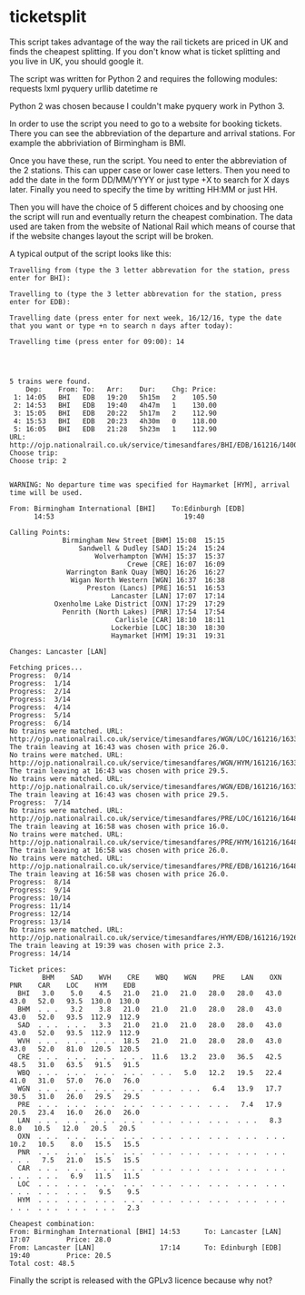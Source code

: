 # ticketsplit

This script takes advantage of the way the rail tickets are priced in UK and finds the cheapest splitting. If you don't know what is ticket splitting and you live in UK, you should google it.

The script was written for Python 2 and requires the following modules:
requests
lxml
pyquery
urllib
datetime
re


Python 2 was chosen because I couldn't make pyquery work in Python 3.



In order to use the script you need to go to a website for booking tickets. There you can see the abbreviation of the departure and arrival stations. For example the abbriviation of Birmingham is BMI.

Once you have these, run the script. You need to enter the abbreviation of the 2 stations. This can upper case or lower case letters. Then you need to add the date in the form DD/MM/YYYY or just type +X to search for X days later. Finally you need to specify the time by writting HH:MM or just HH.

Then you will have the choice of 5 different choices and by choosing one the script will run and eventually return the cheapest combination. The data used are taken from the website of National Rail which means of course that if the website changes layout the script will be broken.




A typical output of the script looks like this:


```
Travelling from (type the 3 letter abbrevation for the station, press enter for BHI): 

Travelling to (type the 3 letter abbrevation for the station, press enter for EDB): 

Travelling date (press enter for next week, 16/12/16, type the date that you want or type +n to search n days after today):

Travelling time (press enter for 09:00): 14




5 trains were found.
    Dep:    From: To:   Arr:    Dur:    Chg: Price: 
 1: 14:05   BHI   EDB   19:20   5h15m   2    105.50
 2: 14:53   BHI   EDB   19:40   4h47m   1    130.00
 3: 15:05   BHI   EDB   20:22   5h17m   2    112.90
 4: 15:53   BHI   EDB   20:23   4h30m   0    118.00
 5: 16:05   BHI   EDB   21:28   5h23m   1    112.90
URL: http://ojp.nationalrail.co.uk/service/timesandfares/BHI/EDB/161216/1400/dep
Choose trip: 
Choose trip: 2


WARNING: No departure time was specified for Haymarket [HYM], arrival time will be used.

From: Birmingham International [BHI]    To:Edinburgh [EDB]
      14:53                                19:40                         

Calling Points:
             Birmingham New Street [BHM] 15:08  15:15
                 Sandwell & Dudley [SAD] 15:24  15:24
                     Wolverhampton [WVH] 15:37  15:37
                             Crewe [CRE] 16:07  16:09                                                                                                                        
              Warrington Bank Quay [WBQ] 16:26  16:27                                                                                                                        
               Wigan North Western [WGN] 16:37  16:38
                   Preston (Lancs) [PRE] 16:51  16:53
                         Lancaster [LAN] 17:07  17:14
           Oxenholme Lake District [OXN] 17:29  17:29
             Penrith (North Lakes) [PNR] 17:54  17:54
                          Carlisle [CAR] 18:10  18:11
                         Lockerbie [LOC] 18:30  18:30
                         Haymarket [HYM] 19:31  19:31

Changes: Lancaster [LAN]

Fetching prices...
Progress:  0/14
Progress:  1/14
Progress:  2/14
Progress:  3/14
Progress:  4/14
Progress:  5/14
Progress:  6/14
No trains were matched. URL: http://ojp.nationalrail.co.uk/service/timesandfares/WGN/LOC/161216/1633/dep
The train leaving at 16:43 was chosen with price 26.0.
No trains were matched. URL: http://ojp.nationalrail.co.uk/service/timesandfares/WGN/HYM/161216/1633/dep
The train leaving at 16:43 was chosen with price 29.5.
No trains were matched. URL: http://ojp.nationalrail.co.uk/service/timesandfares/WGN/EDB/161216/1633/dep
The train leaving at 16:43 was chosen with price 29.5.
Progress:  7/14
No trains were matched. URL: http://ojp.nationalrail.co.uk/service/timesandfares/PRE/LOC/161216/1648/dep
The train leaving at 16:58 was chosen with price 16.0.
No trains were matched. URL: http://ojp.nationalrail.co.uk/service/timesandfares/PRE/HYM/161216/1648/dep
The train leaving at 16:58 was chosen with price 26.0.
No trains were matched. URL: http://ojp.nationalrail.co.uk/service/timesandfares/PRE/EDB/161216/1648/dep
The train leaving at 16:58 was chosen with price 26.0.
Progress:  8/14
Progress:  9/14
Progress: 10/14
Progress: 11/14
Progress: 12/14
Progress: 13/14
No trains were matched. URL: http://ojp.nationalrail.co.uk/service/timesandfares/HYM/EDB/161216/1926/dep
The train leaving at 19:39 was chosen with price 2.3.
Progress: 14/14

Ticket prices:
        BHM    SAD    WVH    CRE    WBQ    WGN    PRE    LAN    OXN    PNR    CAR    LOC    HYM    EDB  
  BHI   3.0    5.0    4.5   21.0   21.0   21.0   28.0   28.0   43.0   43.0   52.0   93.5  130.0  130.0  
  BHM  . . .   3.2    3.8   21.0   21.0   21.0   28.0   28.0   43.0   43.0   52.0   93.5  112.9  112.9  
  SAD  . . .  . . .   3.3   21.0   21.0   21.0   28.0   28.0   43.0   43.0   52.0   93.5  112.9  112.9  
  WVH  . . .  . . .  . . .  18.5   21.0   21.0   28.0   28.0   43.0   43.0   52.0   81.0  120.5  120.5  
  CRE  . . .  . . .  . . .  . . .  11.6   13.2   23.0   36.5   42.5   48.5   31.0   63.5   91.5   91.5  
  WBQ  . . .  . . .  . . .  . . .  . . .   5.0   12.2   19.5   22.4   41.0   31.0   57.0   76.0   76.0  
  WGN  . . .  . . .  . . .  . . .  . . .  . . .   6.4   13.9   17.7   30.5   31.0   26.0   29.5   29.5  
  PRE  . . .  . . .  . . .  . . .  . . .  . . .  . . .   7.4   17.9   20.5   23.4   16.0   26.0   26.0  
  LAN  . . .  . . .  . . .  . . .  . . .  . . .  . . .  . . .   8.3    8.0   10.5   12.0   20.5   20.5  
  OXN  . . .  . . .  . . .  . . .  . . .  . . .  . . .  . . .  . . .  10.2   10.5    8.0   15.5   15.5  
  PNR  . . .  . . .  . . .  . . .  . . .  . . .  . . .  . . .  . . .  . . .   7.5   21.0   15.5   15.5  
  CAR  . . .  . . .  . . .  . . .  . . .  . . .  . . .  . . .  . . .  . . .  . . .   6.9   11.5   11.5  
  LOC  . . .  . . .  . . .  . . .  . . .  . . .  . . .  . . .  . . .  . . .  . . .  . . .   9.5    9.5  
  HYM  . . .  . . .  . . .  . . .  . . .  . . .  . . .  . . .  . . .  . . .  . . .  . . .  . . .   2.3  

Cheapest combination:
From: Birmingham International [BHI] 14:53      To: Lancaster [LAN]               17:07         Price: 28.0
From: Lancaster [LAN]                17:14      To: Edinburgh [EDB]               19:40         Price: 20.5
Total cost: 48.5
```
















Finally the script is released with the GPLv3 licence because why not?






